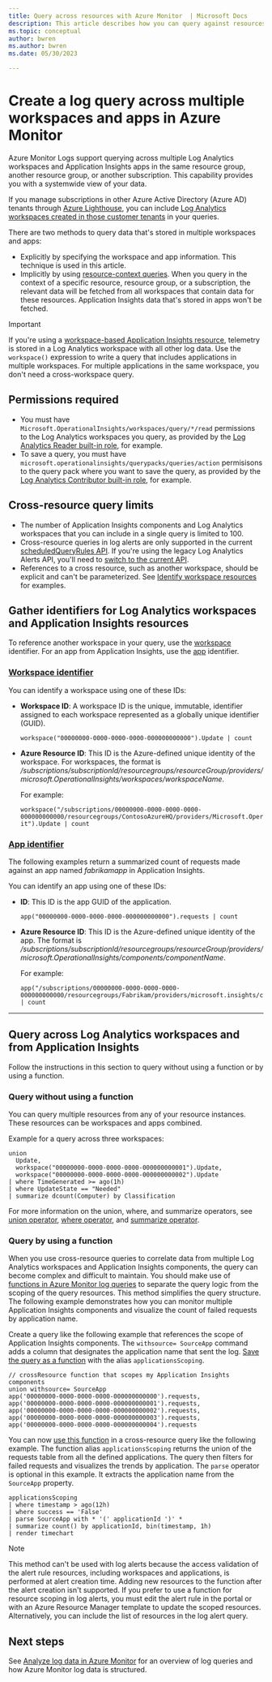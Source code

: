 ```yaml
---
title: Query across resources with Azure Monitor  | Microsoft Docs
description: This article describes how you can query against resources from multiple workspaces and an Application Insights app in your subscription.
ms.topic: conceptual
author: bwren
ms.author: bwren
ms.date: 05/30/2023

---
```


# Create a log query across multiple workspaces and apps in Azure Monitor

Azure Monitor Logs support querying across multiple Log Analytics workspaces and Application Insights apps in the same resource group, another resource group, or another subscription. This capability provides you with a systemwide view of your data.

If you manage subscriptions in other Azure Active Directory (Azure AD) tenants through [Azure Lighthouse](../../lighthouse/overview.md), you can include [Log Analytics workspaces created in those customer tenants](../../lighthouse/how-to/monitor-at-scale.md) in your queries.

There are two methods to query data that's stored in multiple workspaces and apps:

* Explicitly by specifying the workspace and app information. This technique is used in this article.
* Implicitly by using [resource-context queries](manage-access.md#access-mode). When you query in the context of a specific resource, resource group, or a subscription, the relevant data will be fetched from all workspaces that contain data for these resources. Application Insights data that's stored in apps won't be fetched.

> [!IMPORTANT]
> If you're using a [workspace-based Application Insights resource](../app/create-workspace-resource.md), telemetry is stored in a Log Analytics workspace with all other log data. Use the `workspace()` expression to write a query that includes applications in multiple workspaces. For multiple applications in the same workspace, you don't need a cross-workspace query.

## Permissions required

- You must have `Microsoft.OperationalInsights/workspaces/query/*/read` permissions to the Log Analytics workspaces you query, as provided by the [Log Analytics Reader built-in role](./manage-access.md#log-analytics-reader), for example.
- To save a query, you must have `microsoft.operationalinsights/querypacks/queries/action` permisisons to the query pack where you want to save the query, as provided by the [Log Analytics Contributor built-in role](./manage-access.md#log-analytics-contributor), for example.

## Cross-resource query limits

* The number of Application Insights components and Log Analytics workspaces that you can include in a single query is limited to 100.
* Cross-resource queries in log alerts are only supported in the current [scheduledQueryRules API](/rest/api/monitor/scheduledqueryrule-2018-04-16/scheduled-query-rules). If you're using the legacy Log Analytics Alerts API, you'll need to [switch to the current API](../alerts/alerts-log-api-switch.md).
* References to a cross resource, such as another workspace, should be explicit and can't be parameterized. See [Identify workspace resources](#identify-workspace-resources) for examples.

## Gather identifiers for Log Analytics workspaces and Application Insights resources

To reference another workspace in your query, use the [workspace](../logs/workspace-expression.md) identifier. For an app from Application Insights, use the [app](./app-expression.md) identifier.

### [Workspace identifier](#tab/workspace-identifier)

You can identify a workspace using one of these IDs:

* **Workspace ID**: A workspace ID is the unique, immutable, identifier assigned to each workspace represented as a globally unique identifier (GUID).

    `workspace("00000000-0000-0000-0000-000000000000").Update | count`

* **Azure Resource ID**: This ID is the Azure-defined unique identity of the workspace. For workspaces, the format is */subscriptions/subscriptionId/resourcegroups/resourceGroup/providers/microsoft.OperationalInsights/workspaces/workspaceName*.

    For example:

    ``` 
    workspace("/subscriptions/00000000-0000-0000-0000-000000000000/resourcegroups/ContosoAzureHQ/providers/Microsoft.OperationalInsights/workspaces/contosoretail-it").Update | count
    ```

### [App identifier](#tab/app-identifier)
The following examples return a summarized count of requests made against an app named *fabrikamapp* in Application Insights.

You can identify an app using one of these IDs:

* **ID**: This ID is the app GUID of the application.

    `app("00000000-0000-0000-0000-000000000000").requests | count`

* **Azure Resource ID**: This ID is the Azure-defined unique identity of the app. The format is */subscriptions/subscriptionId/resourcegroups/resourceGroup/providers/microsoft.OperationalInsights/components/componentName*.

    For example:

    ```
    app("/subscriptions/00000000-0000-0000-0000-000000000000/resourcegroups/Fabrikam/providers/microsoft.insights/components/fabrikamapp").requests | count
    ```

---

## Query across Log Analytics workspaces and from Application Insights

Follow the instructions in this section to query without using a function or by using a function.

### Query without using a function
You can query multiple resources from any of your resource instances. These resources can be workspaces and apps combined.

Example for a query across three workspaces:

```
union 
  Update, 
  workspace("00000000-0000-0000-0000-000000000001").Update, 
  workspace("00000000-0000-0000-0000-000000000002").Update
| where TimeGenerated >= ago(1h)
| where UpdateState == "Needed"
| summarize dcount(Computer) by Classification
```

For more information on the union, where, and summarize operators, see [union operator](/azure/data-explorer/kusto/query/unionoperator), [where operator](/azure/data-explorer/kusto/query/summarizeoperator), and [summarize operator](/azure/data-explorer/kusto/query/summarizeoperator).

### Query by using a function
When you use cross-resource queries to correlate data from multiple Log Analytics workspaces and Application Insights components, the query can become complex and difficult to maintain. You should make use of [functions in Azure Monitor log queries](./functions.md) to separate the query logic from the scoping of the query resources. This method simplifies the query structure. The following example demonstrates how you can monitor multiple Application Insights components and visualize the count of failed requests by application name.

Create a query like the following example that references the scope of Application Insights components. The `withsource= SourceApp` command adds a column that designates the application name that sent the log. [Save the query as a function](./functions.md#create-a-function) with the alias `applicationsScoping`.

```Kusto
// crossResource function that scopes my Application Insights components
union withsource= SourceApp
app('00000000-0000-0000-0000-000000000000').requests, 
app('00000000-0000-0000-0000-000000000001').requests,
app('00000000-0000-0000-0000-000000000002').requests,
app('00000000-0000-0000-0000-000000000003').requests,
app('00000000-0000-0000-0000-000000000004').requests
```

You can now [use this function](./functions.md#use-a-function) in a cross-resource query like the following example. The function alias `applicationsScoping` returns the union of the requests table from all the defined applications. The query then filters for failed requests and visualizes the trends by application. The `parse` operator is optional in this example. It extracts the application name from the `SourceApp` property.

```Kusto
applicationsScoping 
| where timestamp > ago(12h)
| where success == 'False'
| parse SourceApp with * '(' applicationId ')' * 
| summarize count() by applicationId, bin(timestamp, 1h) 
| render timechart
```

>[!NOTE]
> This method can't be used with log alerts because the access validation of the alert rule resources, including workspaces and applications, is performed at alert creation time. Adding new resources to the function after the alert creation isn't supported. If you prefer to use a function for resource scoping in log alerts, you must edit the alert rule in the portal or with an Azure Resource Manager template to update the scoped resources. Alternatively, you can include the list of resources in the log alert query.

## Next steps

See [Analyze log data in Azure Monitor](./log-query-overview.md) for an overview of log queries and how Azure Monitor log data is structured.

